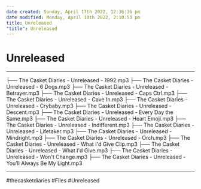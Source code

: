 ```yaml
---
date created: Sunday, April 17th 2022, 12:36:36 pm
date modified: Monday, April 18th 2022, 2:10:53 pm
title: Unreleased
"title": Unreleased
---
```

# Unreleased

---


├── The Casket Diaries - Unreleased - 1992.mp3
├── The Casket Diaries - Unreleased - 6 Dogs.mp3
├── The Casket Diaries - Unreleased - Betrayer.mp3
├── The Casket Diaries - Unreleased - Caps Ctrl.mp3
├── The Casket Diaries - Unreleased - Cave In.mp3
├── The Casket Diaries - Unreleased - Crybaby.mp3
├── The Casket Diaries - Unreleased - Descent.mp3
├── The Casket Diaries - Unreleased - Every Day the Same.mp3
├── The Casket Diaries - Unreleased - Heart Emoji.mp3
├── The Casket Diaries - Unreleased - Indifferent.mp3
├── The Casket Diaries - Unreleased - Lifetaker.mp3
├── The Casket Diaries - Unreleased - Mindright.mp3
├── The Casket Diaries - Unreleased - Orch.mp3
├── The Casket Diaries - Unreleased - What I'd Give Clip.mp3
├── The Casket Diaries - Unreleased - What I'd Give.mp3
├── The Casket Diaries - Unreleased - Won't Change.mp3
├── The Casket Diaries - Unreleased - You’ll Always Be My Light.mp3

---

#thecasketdiaries #Files #Unreleased